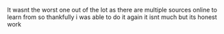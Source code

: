 It wasnt the worst one out of the lot as there are multiple sources online to learn from so thankfully i was able to do it again it isnt much but its honest work 

